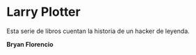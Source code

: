 # Larry Plotter 

Esta serie de libros cuentan la historia de un hacker de leyenda.

**Bryan Florencio**


